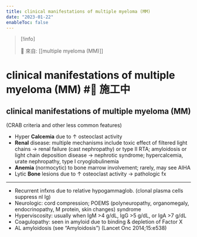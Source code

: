 ```yaml
---
title: clinical manifestations of multiple myeloma (MM)
date: "2023-01-22"
enableToc: false
---
```


> [!info]
>
> 🌱 來自: [[multiple myeloma (MM)]]

# clinical manifestations of multiple myeloma (MM) #🚧 施工中

## clinical manifestations of multiple myeloma (MM)

(CRAB criteria and other less common features)

- Hyper **Calcemia** 
	due to ↑ osteoclast activity
- **Renal** disease: 
	multiple mechanisms include toxic effect of filtered light chains → renal failure (cast nephropathy) or type II RTA; amyloidosis or light chain deposition disease → nephrotic syndrome; hypercalcemia, urate nephropathy, type I cryoglobulinemia
- **Anemia** (normocytic) 
	to bone marrow involvement; rarely, may see AIHA
- Lytic **Bone** lesions
	due to ↑ osteoclast activity → pathologic fx

---
- Recurrent infxns 
	due to relative hypogammaglob. (clonal plasma cells suppress nl Ig)
- Neurologic: 
	cord compression; POEMS (polyneuropathy, organomegaly, endocrinopathy, M protein, skin changes) syndrome
- Hyperviscosity: 
	usually when IgM >4 g/dL, IgG >5 g/dL, or IgA >7 g/dL
- Coagulopathy: 
	seen in amyloid due to binding & depletion of Factor X
- AL amyloidosis (see “Amyloidosis”)
(Lancet Onc 2014;15:e538)
